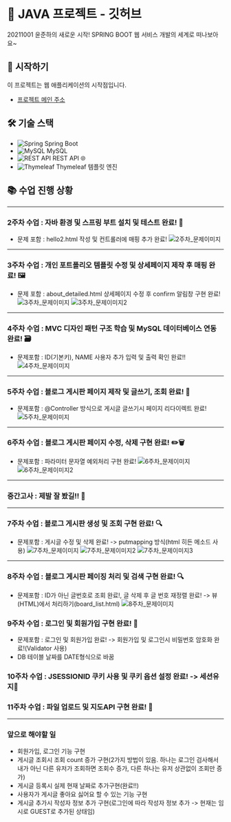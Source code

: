 # 🌱 JAVA 프로젝트 - 깃허브

20211001 윤준하의 새로운 시작! SPRING BOOT 웹 서비스 개발의 세계로 떠나보아요~

## 🚀 시작하기

이 프로젝트는 웹 애플리케이션의 시작점입니다.

- [프로젝트 메인 주소](https://github.com/YJlang/JAVAWEB2)

## 🛠 기술 스택

- ![Spring](https://img.shields.io/badge/-Spring-6DB33F?style=flat-square&logo=spring&logoColor=white) Spring Boot
- ![MySQL](https://img.shields.io/badge/-MySQL-4479A1?style=flat-square&logo=mysql&logoColor=white) MySQL
- ![REST API](https://img.shields.io/badge/-REST%20API-FF6C37?style=flat-square&logo=postman&logoColor=white) REST API 🌐
- ![Thymeleaf](https://img.shields.io/badge/-Thymeleaf-005F0F?style=flat-square&logo=thymeleaf&logoColor=white) Thymeleaf 템플릿 엔진

## 📚 수업 진행 상황

---

### 2주차 수업 : 자바 환경 및 스프링 부트 설치 및 테스트 완료! 🎉
- 문제 포함 : hello2.html 작성 및 컨트롤러에 매핑 추가 완료!
![2주차_문제이미지](image-3.png)

---

### 3주차 수업 : 개인 포트폴리오 템플릿 수정 및 상세페이지 제작 후 매핑 완료! 🖼
- 문제 포함 : about_detailed.html 상세페이지 수정 후 confirm 알림창 구현 완료!
![3주차_문제이미지](image-1.png)
![3주차_문제이미지2](image-2.png)

---

### 4주차 수업 : MVC 디자인 패턴 구조 학습 및 MySQL 데이터베이스 연동 완료! 🗃
- 문제포함 : ID(기본키), NAME 사용자 추가 입력 및 출력 확인 완료!!
![4주차_문제이미지](image.png)

---

### 5주차 수업 : 블로그 게시판 페이지 제작 및 글쓰기, 조회 완료! 📝
- 문제포함 : @Controller 방식으로 게시글 글쓰기시 페이지 리다이렉트 완료!
![5주차_문제이미지](image-5.png)

---

### 6주차 수업 : 블로그 게시판 페이지 수정, 삭제 구현 완료! ✏️🗑
- 문제포함 : 파라미터 문자열 예외처리 구현 완료!
![6주차_문제이미지](image-4.png)
![6주차_문제이미지2](image-6.png)

---

### 중간고사 : 제발 잘 봤길!! 🤞

---

### 7주차 수업 : 블로그 게시판 생성 및 조회 구현 완료! 🔍
- 문제포함 : 게시글 수정 및 삭제 완료! -> putmapping 방식(html 히든 메소드 사용)
![7주차_문제이미지](image-7.png)
![7주차_문제이미지2](image-8.png)
![7주차_문제이미지3](image-9.png)

---

### 8주차 수업 : 블로그 게시판 페이징 처리 및 검색 구현 완료! 🔍
- 문제포함 : ID가 아닌 글번호로 조회 완료!, 글 삭제 후 글 번호 재정렬 완료! -> 뷰(HTML)에서 처리하기(board_list.html)
![8주차_문제이미지](image-10.png)

### 9주차 수업 : 로그인 및 회원가입 구현 완료! 🔑
- 문제포함 : 로그인 및 회원가입 완료! -> 회원가입 및 로그인시 비밀번호 암호화 완료!(Validator 사용)
- DB 테이블 날짜를 DATE형식으로 바꿈

### 10주차 수업 : JSESSIONID 쿠키 사용 및 쿠키 옵션 설정 완료! -> 세션유지🍪

### 11주차 수업 : 파일 업로드 및 지도API 구현 완료! 📁

---

### 앞으로 해야할 일
- 회원가입, 로그인 기능 구현
- 게시글 조회시 조회 count 증가 구현(2가지 방법이 있음. 하나는 로그인 검사해서 내가 아닌 다른 유저가 조회하면 조회수 증가, 다른 하나는 유저 상관없이 조회만 증가)
- 게시글 등록시 실제 현재 날짜로 추가구현(완료!!)
- 사용자가 게시글 좋아요 싫어요 할 수 있는 기능 구현
- 게시글 추가시 작성자 정보 추가 구현(로그인에 따라 작성자 정보 추가 -> 현재는 임시로 GUEST로 추가된 상태임)
